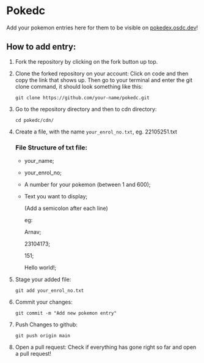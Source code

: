 # Pokedc
Add your pokemon entries here for them to be visible on [pokedex.osdc.dev](https://pokedex.osdc.dev/)!

## How to add entry:
1. Fork the repository by clicking on the fork button up top.
2. Clone the forked repository on your account: Click on code and then copy the link that shows up. Then go to your terminal and enter the git clone command, it should look something like this:
    ```
    git clone https://github.com/your-name/pokedc.git
    ```
3. Go to the repository directory and then to cdn directory:
    ```
    cd pokedc/cdn/
    ```
4. Create a file, with the name `your_enrol_no.txt`, eg. 22105251.txt
    ### File Structure of txt file:
    - your_name;
    - your_enrol_no;
    - A number for your pokemon (between 1 and 600);
    - Text you want to display;
        
        (Add a semicolon after each line)

        eg:
        
        Arnav;

        23104173;

        151;

        Hello world!;

5. Stage your added file:
    ```
    git add your_enrol_no.txt
    ```
6. Commit your changes:
    ```
    git commit -m "Add new pokemon entry"
    ```
7. Push Changes to github:
    ```
    git push origin main
    ```
8. Open a pull request: Check if everything has gone right so far and open a pull request!